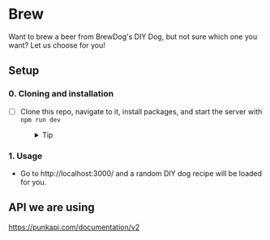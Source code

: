 # Brew

Want to brew a beer from BrewDog's DIY Dog, but not sure which one you want? Let us choose for you!

## Setup

### 0. Cloning and installation
- [ ] Clone this repo, navigate to it, install packages, and start the server with `npm run dev`
  <details style="padding-left: 2em">
    <summary>Tip</summary>

    ```sh
    cd consuming-external-apis
    npm i
    npm run dev
    ```
  </details>

### 1. Usage
- Go to http://localhost:3000/ and a random DIY dog recipe will be loaded for you.

## API we are using
https://punkapi.com/documentation/v2
